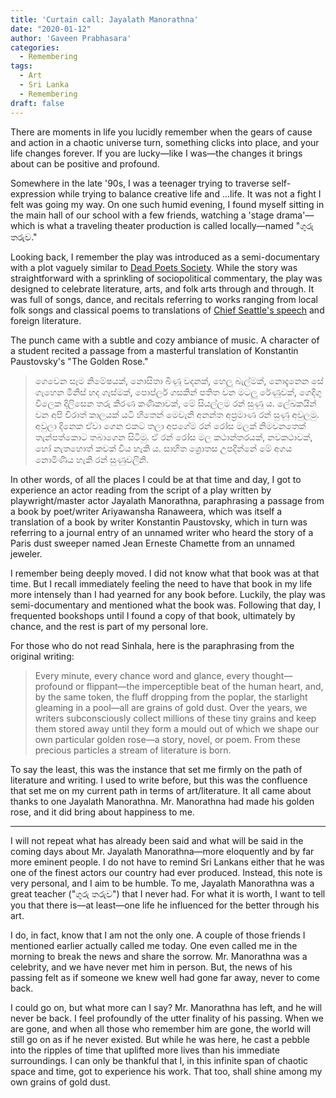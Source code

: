 ```yaml
---
title: 'Curtain call: Jayalath Manorathna'
date: "2020-01-12"
author: 'Gaveen Prabhasara'
categories:
  - Remembering
tags:
  - Art
  - Sri Lanka
  - Remembering
draft: false
---
```


There are moments in life you lucidly remember when the gears of cause and action in a chaotic universe turn, something clicks into place, and your life changes forever. If you are lucky—like I was—the changes it brings about can be positive and profound.

Somewhere in the late '90s, I was a teenager trying to traverse self-expression while trying to balance creative life and ...life. It was not a fight I felt was going my way. On one such humid evening, I found myself sitting in the main hall of our school with a few friends, watching a 'stage drama'—which is what a traveling theater production is called locally—named "ගුරු තරුව."

Looking back, I remember the play was introduced as a semi-documentary with a plot vaguely similar to [Dead Poets Society](https://en.wikipedia.org/wiki/Dead_Poets_Society). While the story was straightforward with a sprinkling of sociopolitical commentary, the play was designed to celebrate literature, arts, and folk arts through and through. It was full of songs, dance, and recitals referring to works ranging from local folk songs and classical poems to translations of [Chief Seattle's speech](https://en.wikipedia.org/wiki/Chief_Seattle) and foreign literature.

The punch came with a subtle and cozy ambiance of music. A character of a student recited a passage from a masterful translation of Konstantin Paustovsky's "The Golden Rose."
> ගෙවෙන සෑම නිමේෂයක්, නොසිතා බිණූ වදනක්, හෙලූ බැල්මක්, නොදැනෙන සේ ගැහෙන මිනිස් හද ගැස්මක්, පොප්ලර් ගසකින් පතිත වන මටලු රේණුවක්, ගෙදිගු විලෙක දිලිසෙන තරු කිරණ කණිකාවක්, මේ සියල්ලම රන් සුණු ය. ලේඛකයින් වන අපි චිරාත් කාලයක් යටි හිතෙන් මෙවැනි අනන්ත අප්‍රමාණ රන් සුණු අවුලමු. අවුලා දිනෙක ඒවා ගෙන එකට තලා අපගේම රන් රෝස මලක් නිමවනතෙක් තැන්පත්කොට තබාගෙන සිටිමු. ඒ රන් රෝස මල කථාන්තරයක්, නවකථාවක්, හෝ නැතහොත් කවක් විය හැකි ය. සාහිත ශ්‍රොතස උපදින්නේ මේ අගය නොමිණිය හැකි රන් සුණුවලිනි.

In other words, of all the places I could be at that time and day, I got to experience an actor reading from the script of a play written by playwright/master actor Jayalath Manorathna, paraphrasing a passage from a book by poet/writer Ariyawansha Ranaweera, which was itself a translation of a book by writer Konstantin Paustovsky, which in turn was referring to a journal entry of an unnamed writer who heard the story of a Paris dust sweeper named Jean Erneste Chamette from an unnamed jeweler.

I remember being deeply moved. I did not know what that book was at that time. But I recall immediately feeling the need to have that book in my life more intensely than I had yearned for any book before. Luckily, the play was semi-documentary and mentioned what the book was. Following that day, I frequented bookshops until I found a copy of that book, ultimately by chance, and the rest is part of my personal lore.

For those who do not read Sinhala, here is the paraphrasing from the original writing:  
> Every minute, every chance word and glance, every thought—profound or flippant—the imperceptible beat of the human heart, and, by the same token, the fluff dropping from the poplar, the starlight gleaming in a pool—all are grains of gold dust. Over the years, we writers subconsciously collect millions of these tiny grains and keep them stored away until they form a mould out of which we shape our own particular golden rose—a story, novel, or poem. From these precious particles a stream of literature is born.

To say the least, this was the instance that set me firmly on the path of literature and writing. I used to write before, but this was the confluence that set me on my current path in terms of art/literature. It all came about thanks to one Jayalath Manorathna. Mr. Manorathna had made his golden rose, and it did bring about happiness to me.

***

I will not repeat what has already been said and what will be said in the coming days about Mr. Jayalath Manorathna—more eloquently and by far more eminent people. I do not have to remind Sri Lankans either that he was one of the finest actors our country had ever produced. Instead, this note is very personal, and I aim to be humble. To me, Jayalath Manorathna was a great teacher ("ගුරු තරුව") that I never had. For what it is worth, I want to tell you that there is—at least—one life he influenced for the better through his art.

I do, in fact, know that I am not the only one. A couple of those friends I mentioned earlier actually called me today. One even called me in the morning to break the news and share the sorrow. Mr. Manorathna was a celebrity, and we have never met him in person. But, the news of his passing felt as if someone we knew well had gone far away, never to come back.

I could go on, but what more can I say? Mr. Manorathna has left, and he will never be back. I feel profoundly of the utter finality of his passing. When we are gone, and when all those who remember him are gone, the world will still go on as if he never existed. But while he was here, he cast a pebble into the ripples of time that uplifted more lives than his immediate surroundings. I can only be thankful that I, in this infinite span of chaotic space and time, got to experience his work. That too, shall shine among my own grains of gold dust.